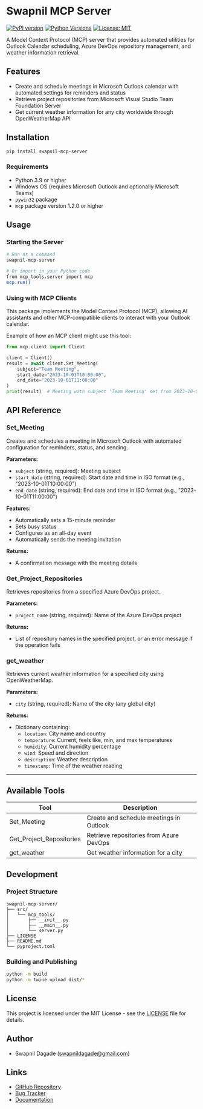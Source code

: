 # Swapnil MCP Server

[![PyPI version](https://img.shields.io/pypi/v/swapnil-mcp-server.svg)](https://pypi.org/project/swapnil-mcp-server/)
[![Python Versions](https://img.shields.io/pypi/pyversions/swapnil-mcp-server.svg)](https://pypi.org/project/swapnil-mcp-server/)
[![License: MIT](https://img.shields.io/badge/License-MIT-yellow.svg)](https://opensource.org/licenses/MIT)

A Model Context Protocol (MCP) server that provides automated utilities for Outlook Calendar scheduling, Azure DevOps repository management, and weather information retrieval.

## Features

- Create and schedule meetings in Microsoft Outlook calendar with automated settings for reminders and status
- Retrieve project repositories from Microsoft Visual Studio Team Foundation Server
- Get current weather information for any city worldwide through OpenWeatherMap API

## Installation

```bash
pip install swapnil-mcp-server
```

### Requirements

- Python 3.9 or higher
- Windows OS (requires Microsoft Outlook and optionally Microsoft Teams)
- `pywin32` package
- `mcp` package version 1.2.0 or higher

## Usage

### Starting the Server

```bash
# Run as a command
swapnil-mcp-server

# Or import in your Python code
from mcp_tools.server import mcp
mcp.run()
```

### Using with MCP Clients

This package implements the Model Context Protocol (MCP), allowing AI assistants and other MCP-compatible clients to interact with your Outlook calendar.

Example of how an MCP client might use this tool:

```python
from mcp.client import Client

client = Client()
result = await client.Set_Meeting(
    subject="Team Meeting",
    start_date="2023-10-01T10:00:00",
    end_date="2023-10-01T11:00:00"
)
print(result)  # Meeting with subject 'Team Meeting' set from 2023-10-01T10:00:00 to 2023-10-01T11:00:00.
```

## API Reference

### Set_Meeting

Creates and schedules a meeting in Microsoft Outlook with automated configuration for reminders, status, and sending.

**Parameters:**
- `subject` (string, required): Meeting subject
- `start_date` (string, required): Start date and time in ISO format (e.g., "2023-10-01T10:00:00")
- `end_date` (string, required): End date and time in ISO format (e.g., "2023-10-01T11:00:00")

**Features:**
- Automatically sets a 15-minute reminder
- Sets busy status
- Configures as an all-day event
- Automatically sends the meeting invitation

**Returns:**
- A confirmation message with the meeting details

### Get_Project_Repositories

Retrieves repositories from a specified Azure DevOps project.

**Parameters:**
- `project_name` (string, required): Name of the Azure DevOps project

**Returns:**
- List of repository names in the specified project, or an error message if the operation fails

### get_weather

Retrieves current weather information for a specified city using OpenWeatherMap.

**Parameters:**
- `city` (string, required): Name of the city (any global city)

**Returns:**
- Dictionary containing:
  - `location`: City name and country
  - `temperature`: Current, feels like, min, and max temperatures
  - `humidity`: Current humidity percentage
  - `wind`: Speed and direction
  - `description`: Weather description
  - `timestamp`: Time of the weather reading

---

## Available Tools

| Tool                    | Description                                      |
|------------------------|--------------------------------------------------|
| Set_Meeting            | Create and schedule meetings in Outlook          |
| Get_Project_Repositories| Retrieve repositories from Azure DevOps          |
| get_weather            | Get weather information for a city               |

## Development

### Project Structure

```
swapnil-mcp-server/
├── src/
│   └── mcp_tools/
│       ├── __init__.py
│       ├── __main__.py
│       └── server.py
├── LICENSE
├── README.md
└── pyproject.toml
```

### Building and Publishing

```bash
python -m build
python -m twine upload dist/*
```

## License

This project is licensed under the MIT License - see the [LICENSE](LICENSE) file for details.

## Author

- Swapnil Dagade (swapnildagade@gmail.com)

## Links

- [GitHub Repository](https://github.com/swapnildagade/swapnil-mcp-server)
- [Bug Tracker](https://github.com/swapnildagade/swapnil-mcp-server/issues)
- [Documentation](https://github.com/swapnildagade/swapnil-mcp-server#readme)
